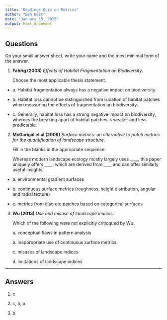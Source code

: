 ```yaml
---
title: "Readings Quiz on Metrics"
author: "Ben Best"
date: "January 15, 2015"
output: html_document
---
```


## Questions

On your small answer sheet, write your name and the most minimal form of the
answer.

1. **Fahrig (2003)** _Effects of Habitat Fragmentation on Biodiversity_.

    Choose the most applicable thesis statement.

  - a. Habitat fragmentation always has a negative impact on biodiversity.

  - b. Habitat loss cannot be distinguished from isolation of habitat patches when measuring the effects of fragmentation on biodiversity.

  - c. Generally, habitat loss has a strong negative impact on biodiversity, whereas the breaking apart of habitat patches is weaker and less predictable.

2. **McGarigal et al (2009)** _Surface metrics: an alternative to patch metrics for the quantification of landscape structure_.

    Fill in the blanks in the appropriate sequence.

    Whereas modern landscape ecology mostly largely uses ____, this paper uniquely offers ____, which are derived from ____ and can offer similarly useful insights.

  - a. environmental gradient surfaces

  - b. continuous surface metrics (roughness, height distribution, angular and radial texture)
  - c. metrics from discrete patches based on categorical surfaces

3. **Wu (2013)** _Use and misuse of landscape indices_.

    Which of the following were not explicitly criticqued by Wu:

    a. conceptual flaws in pattern analysis

    b. inappropriate use of continuous surface metrics

    c. misuses of landscape indices

    d. limitations of landscape indices


----

## Answers

1. c

2. c, b, a

3. b
